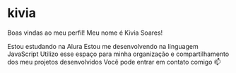 # kivia
Boas vindas ao meu perfil!
Meu nome é Kivia Soares!

Estou estudando na Alura
Estou me desenvolvendo na linguagem JavaScript
Utilizo esse espaço para minha organização e compartilhamento dos meu projetos desenvolvidos
Você pode entrar em contato comigo 📫
